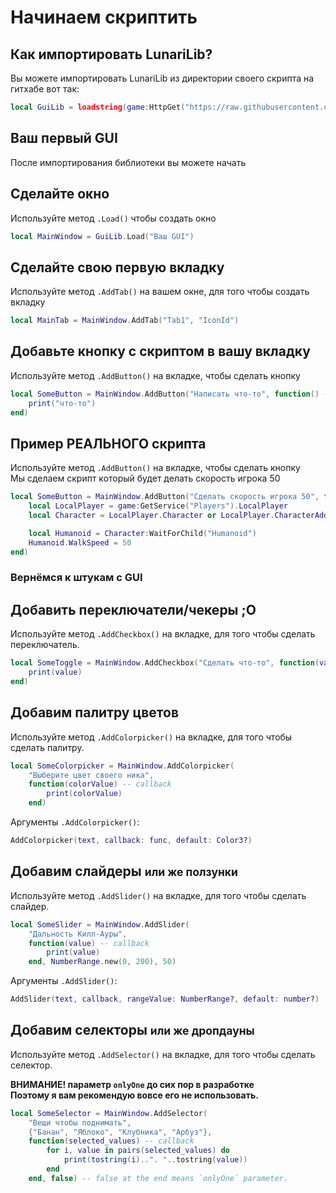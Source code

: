 # Начинаем скриптить

## Как импортировать LunariLib?
Вы можете импортировать LunariLib из директории своего скрипта на гитхабе вот так:

```lua
local GuiLib = loadstring(game:HttpGet("https://raw.githubusercontent.com/FrostX-Official/LunariLib/main/luaCode/MainLib.lua"))()
```

## Ваш первый GUI
После импортирования библиотеки вы можете начать

## Сделайте окно

Используйте метод `.Load()` чтобы создать окно
```lua
local MainWindow = GuiLib.Load("Ваш GUI")
```

## Сделайте свою первую вкладку

Используйте метод `.AddTab()` на вашем окне, для того чтобы создать вкладку
```lua
local MainTab = MainWindow.AddTab("Tab1", "IconId")
```

## Добавьте кнопку с скриптом в вашу вкладку

Используйте метод `.AddButton()` на вкладке, чтобы сделать кнопку
```lua
local SomeButton = MainWindow.AddButton("Написать что-то", function() -- callback
    print("что-то")
end)
```

## Пример РЕАЛЬНОГО скрипта

Используйте метод `.AddButton()` на вкладке, чтобы сделать кнопку<br>
Мы сделаем скрипт который будет делать скорость игрока 50

```lua
local SomeButton = MainWindow.AddButton("Сделать скорость игрока 50", function() -- callback
    local LocalPlayer = game:GetService("Players").LocalPlayer
    local Character = LocalPlayer.Character or LocalPlayer.CharacterAdded:Wait()

    local Humanoid = Character:WaitForChild("Humanoid")
    Humanoid.WalkSpeed = 50
end)
```

### Вернёмся к штукам с GUI
## Добавить переключатели/чекеры ;O
Используйте метод `.AddCheckbox()` на вкладке, для того чтобы сделать переключатель.

```lua
local SomeToggle = MainWindow.AddCheckbox("Сделать что-то", function(value) -- callback
    print(value)
end)
```

## Добавим палитру цветов

Используйте метод `.AddColorpicker()` на вкладке, для того чтобы сделать палитру.

```lua
local SomeColorpicker = MainWindow.AddColorpicker(
    "Выберите цвет своего ника",
    function(colorValue) -- callback
        print(colorValue)
    end)
```
Аргументы `.AddColorpicker()`:
```lua
AddColorpicker(text, callback: func, default: Color3?)
```

## Добавим слайдеры <small>или же ползунки</small>

Используйте метод `.AddSlider()` на вкладке, для того чтобы сделать слайдер.

```lua
local SomeSlider = MainWindow.AddSlider(
    "Дальность Килл-Ауры",
    function(value) -- callback
        print(value)
    end, NumberRange.new(0, 200), 50)
```
Аргументы `.AddSlider()`:
```lua
AddSlider(text, callback, rangeValue: NumberRange?, default: number?)
```

## Добавим селекторы <small>или же дропдауны</small>

Используйте метод `.AddSelector()` на вкладке, для того чтобы сделать селектор.

<strong>ВНИМАНИЕ! параметр `onlyOne` до сих пор в разработке
<br>Поэтому я вам рекомендую вовсе его не использовать.</strong>

```lua
local SomeSelector = MainWindow.AddSelector(
    "Вещи чтобы поднимать", 
    {"Банан", "Яблоко", "Клубника", "Арбуз"}, 
    function(selected_values) -- callback
        for i, value in pairs(selected_values) do
            print(tostring(i)..". "..tostring(value))
        end
    end, false) -- false at the end means `onlyOne` parameter.
```